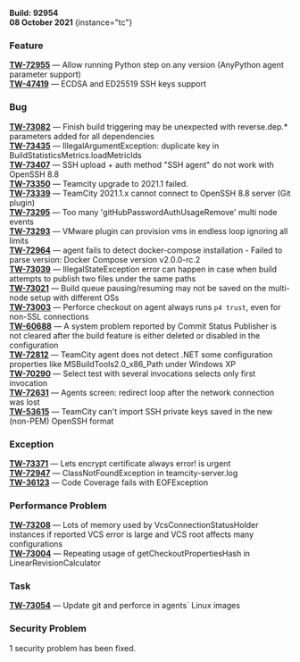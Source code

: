 [//]: # (title: TeamCity 2021.1.4 Release Notes)
[//]: # (auxiliary-id: TeamCity 2021.1.4 Release Notes)

__Build: 92954__  
__08 October 2021__
{instance="tc"}

### Feature

[**TW-72955**](https://youtrack.jetbrains.com/oauth?state=%2Fissue%2FTW-72955) — Allow running Python step on any version (AnyPython agent parameter support)  
[**TW-47419**](https://youtrack.jetbrains.com/oauth?state=%2Fissue%2FTW-47419) — ECDSA and ED25519 SSH keys support

### Bug

[**TW-73082**](https://youtrack.jetbrains.com/oauth?state=%2Fissue%2FTW-73082) — Finish build triggering may be unexpected with reverse.dep.\* parameters added for all dependencies  
[**TW-73435**](https://youtrack.jetbrains.com/oauth?state=%2Fissue%2FTW-73435) — IllegalArgumentException: duplicate key in BuildStatisticsMetrics.loadMetricIds  
[**TW-73407**](https://youtrack.jetbrains.com/oauth?state=%2Fissue%2FTW-73407) — SSH upload + auth method &quot;SSH agent&quot; do not work with OpenSSH 8.8  
[**TW-73350**](https://youtrack.jetbrains.com/oauth?state=%2Fissue%2FTW-73350) — Teamcity upgrade to 2021.1 failed.  
[**TW-73339**](https://youtrack.jetbrains.com/oauth?state=%2Fissue%2FTW-73339) — TeamCity 2021.1.x cannot connect to OpenSSH 8.8 server (Git plugin)  
[**TW-73295**](https://youtrack.jetbrains.com/oauth?state=%2Fissue%2FTW-73295) — Too many &#39;gitHubPasswordAuthUsageRemove&#39; multi node events  
[**TW-73293**](https://youtrack.jetbrains.com/oauth?state=%2Fissue%2FTW-73293) — VMware plugin can provision vms in endless loop ignoring all limits  
[**TW-72964**](https://youtrack.jetbrains.com/oauth?state=%2Fissue%2FTW-72964) — agent fails to detect docker-compose installation - Failed to parse version: Docker Compose version v2.0.0-rc.2  
[**TW-73039**](https://youtrack.jetbrains.com/oauth?state=%2Fissue%2FTW-73039) — IllegalStateException error can happen in case when build attempts to publish two files under the same paths  
[**TW-73021**](https://youtrack.jetbrains.com/oauth?state=%2Fissue%2FTW-73021) — Build queue pausing/resuming may not be saved on the multi-node setup with different OSs  
[**TW-73003**](https://youtrack.jetbrains.com/oauth?state=%2Fissue%2FTW-73003) — Perforce checkout on agent always runs `p4 trust`, even for non-SSL connections  
[**TW-60688**](https://youtrack.jetbrains.com/oauth?state=%2Fissue%2FTW-60688) — A system problem reported by Commit Status Publisher is not cleared after the build feature is either deleted or disabled in the configuration  
[**TW-72812**](https://youtrack.jetbrains.com/oauth?state=%2Fissue%2FTW-72812) — TeamCity agent does not detect .NET some configuration properties like MSBuildTools2.0\_x86\_Path under Windows XP  
[**TW-70290**](https://youtrack.jetbrains.com/oauth?state=%2Fissue%2FTW-70290) — Select test with several invocations selects only first invocation  
[**TW-72631**](https://youtrack.jetbrains.com/oauth?state=%2Fissue%2FTW-72631) — Agents screen: redirect loop after the network connection was lost  
[**TW-53615**](https://youtrack.jetbrains.com/oauth?state=%2Fissue%2FTW-53615) — TeamCity can't import SSH private keys saved in the new (non-PEM) OpenSSH format

### Exception

[**TW-73371**](https://youtrack.jetbrains.com/oauth?state=%2Fissue%2FTW-73371) — Lets encrypt certificate always error! is urgent  
[**TW-72947**](https://youtrack.jetbrains.com/oauth?state=%2Fissue%2FTW-72947) — ClassNotFoundException in teamcity-server.log  
[**TW-36123**](https://youtrack.jetbrains.com/oauth?state=%2Fissue%2FTW-36123) — Code Coverage fails with EOFException

### Performance Problem

[**TW-73208**](https://youtrack.jetbrains.com/oauth?state=%2Fissue%2FTW-73208) — Lots of memory used by VcsConnectionStatusHolder instances if reported VCS error is large and VCS root affects many configurations  
[**TW-73004**](https://youtrack.jetbrains.com/oauth?state=%2Fissue%2FTW-73004) — Repeating usage of getCheckoutPropertiesHash in LinearRevisionCalculator

### Task

[**TW-73054**](https://youtrack.jetbrains.com/oauth?state=%2Fissue%2FTW-73054) — Update git and perforce in agents` Linux images

### Security Problem

1 security problem has been fixed.
